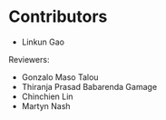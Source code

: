# Contributors

- Linkun Gao

Reviewers:

- Gonzalo Maso Talou
- Thiranja Prasad Babarenda Gamage
- Chinchien Lin
- Martyn Nash
